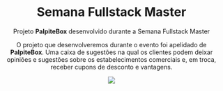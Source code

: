 <h1 align="center">Semana Fullstack Master </h1>
<p align="center">Projeto <strong>PalpiteBox</strong> desenvolvido durante a Semana Fullstack Master</p>
<p align="center">O projeto que desenvolveremos durante o evento foi
apelidado de <strong>PalpiteBox</strong>. Uma caixa de sugestões na qual os
clientes podem deixar opiniões e sugestões sobre os
estabelecimentos comerciais e, em troca, receber cupons de
desconto e vantagens.</p>

<p align="center">
  
<a aria-label="Versão do React" href="https://github.com/facebook/react/blob/master/CHANGELOG.md#16131-march-19-2020">
    <img src="https://img.shields.io/badge/react-16.13.1-informational?logo=react"></img>
  </a>
  </p>
